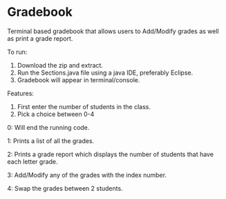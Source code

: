 # Gradebook
Terminal based gradebook that allows users to Add/Modify grades as well as print a grade report.

To run:
1. Download the zip and extract.
2. Run the Sections.java file using a java IDE, preferably Eclipse.
3. Gradebook will appear in terminal/console.

Features:
1. First enter the number of students in the class.
2. Pick a choice between 0-4

0: Will end the running code.

1: Prints a list of all the grades.

2: Prints a grade report which displays the number of students that have each letter grade.

3: Add/Modify any of the grades with the index number.

4: Swap the grades between 2 students.

